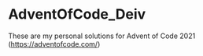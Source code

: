 # AdventOfCode_Deiv

These are my personal solutions for Advent of Code 2021 (https://adventofcode.com/)
